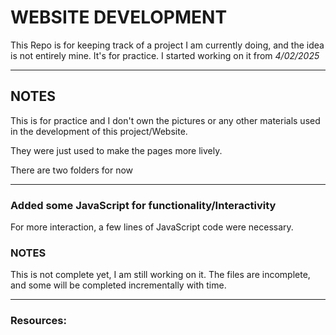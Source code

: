 # WEBSITE DEVELOPMENT
This Repo is for keeping track of a project I am currently doing, and the idea is not entirely mine. It's for practice.
I started working on it from *4/02/2025*

---

## NOTES
This is for practice and I don't own the pictures or any other materials used in the development of this project/Website. 

They were just used to make the pages more lively.

There are two folders for now

---

### Added some JavaScript for functionality/Interactivity
For more interaction, a few lines of JavaScript code were necessary.

### NOTES
This is not complete yet, I am still working on it.
The files are incomplete, and some will be completed incrementally with time.

---

### Resources:
<!---[ Website Link ](http://127.0.0.1:5500/Applications-dev/Project01/index.html)--->


